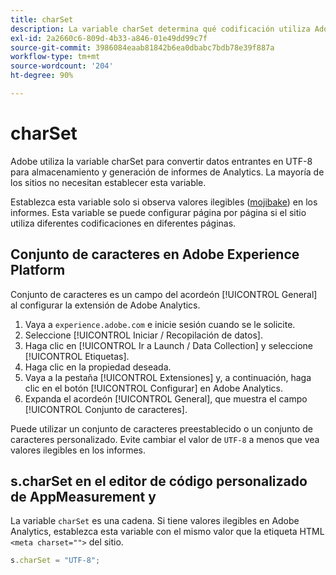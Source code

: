 ```yaml
---
title: charSet
description: La variable charSet determina qué codificación utiliza Adobe para analizar la solicitud de imagen.
exl-id: 2a2660c6-809d-4b33-a846-01e49dd99c7f
source-git-commit: 3986084eaab81842b6ea0dbabc7bdb78e39f887a
workflow-type: tm+mt
source-wordcount: '204'
ht-degree: 90%

---
```


# charSet

Adobe utiliza la variable charSet para convertir datos entrantes en UTF-8 para almacenamiento y generación de informes de Analytics. La mayoría de los sitios no necesitan establecer esta variable.

Establezca esta variable solo si observa valores ilegibles ([mojibake](https://es.wikipedia.org/wiki/Mojibake)) en los informes. Esta variable se puede configurar página por página si el sitio utiliza diferentes codificaciones en diferentes páginas.

## Conjunto de caracteres en Adobe Experience Platform

Conjunto de caracteres es un campo del acordeón [!UICONTROL General] al configurar la extensión de Adobe Analytics.

1. Vaya a `experience.adobe.com` e inicie sesión cuando se le solicite.
1. Seleccione [!UICONTROL Iniciar / Recopilación de datos].
1. Haga clic en [!UICONTROL Ir a Launch / Data Collection] y seleccione [!UICONTROL Etiquetas].
1. Haga clic en la propiedad deseada.
1. Vaya a la pestaña [!UICONTROL Extensiones] y, a continuación, haga clic en el botón [!UICONTROL Configurar] en Adobe Analytics.
1. Expanda el acordeón [!UICONTROL General], que muestra el campo [!UICONTROL Conjunto de caracteres].

Puede utilizar un conjunto de caracteres preestablecido o un conjunto de caracteres personalizado. Evite cambiar el valor de `UTF-8` a menos que vea valores ilegibles en los informes.

## s.charSet en el editor de código personalizado de AppMeasurement y 

La variable `charSet` es una cadena. Si tiene valores ilegibles en Adobe Analytics, establezca esta variable con el mismo valor que la etiqueta HTML `<meta charset="">` del sitio.

```js
s.charSet = "UTF-8";
```
